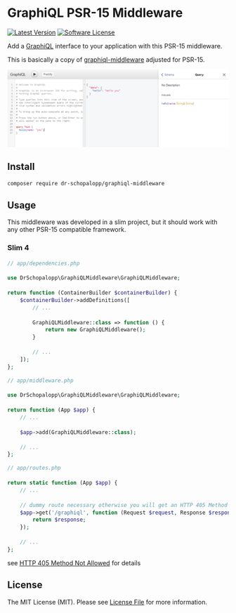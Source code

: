 # GraphiQL PSR-15 Middleware

[![Latest Version](https://img.shields.io/packagist/v/dr-schopalopp/graphiql-middleware.svg?style=flat-square)](https://packagist.org/packages/dr-schopalopp/graphiql-middleware)
[![Software License](https://img.shields.io/badge/license-MIT-brightgreen.svg?style=flat-square)](LICENSE)

Add a [GraphiQL](https://github.com/graphql/graphiql) interface to your application with this PSR-15 middleware.

This is basically a copy of [graphiql-middleware](https://github.com/rromanovsky/graphiql-middleware) adjusted for
PSR-15.

[![](image/screenshot.png)](https://graphql.org/swapi-graphql)

## Install

```shell
composer require dr-schopalopp/graphiql-middleware
```

## Usage

This middleware was developed in a slim project, but it should work with any other PSR-15 compatible framework.

### Slim 4

```php
// app/dependencies.php

use DrSchopalopp\GraphiQLMiddleware\GraphiQLMiddleware;

return function (ContainerBuilder $containerBuilder) {
    $containerBuilder->addDefinitions([
        // ...
        
        GraphiQLMiddleware::class => function () {
            return new GraphiQLMiddleware();
        }
        
        // ...
    ]);
};
```

```php
// app/middleware.php

use DrSchopalopp\GraphiQLMiddleware\GraphiQLMiddleware;

return function (App $app) {
    // ...
    
    $app->add(GraphiQLMiddleware::class);
    
    // ...
};
```

```php
// app/routes.php

return static function (App $app) {
    // ...

    // dummy route necessary otherwise you will get an HTTP 405 Method Not Allowed error 
    $app->get('/graphiql', function (Request $request, Response $response) {
        return $response;
    });
    
    // ...
};
```
see [HTTP 405 Method Not Allowed](https://developer.mozilla.org/en-US/docs/Web/HTTP/Status/405) for details

## License

The MIT License (MIT). Please see [License File](LICENSE) for more information.
